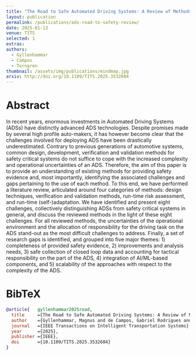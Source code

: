 ```yaml
---
title: "The Road to Safe Automated Driving Systems: A Review of Methods Providing Safety Evidence"
layout: publication
permalink: /publications/ads-road-to-safety-review/
date: 2025-01-13
venue: TITS
selected: 1
extras:
authors:
  - Gyllenhammar
  - Campos
  - Torngren
thumbnail: /assets/img/publications/mindmap.jpg
arxiv: http://doi.org/10.1109/TITS.2025.3532684
---
```


# Abstract
In recent years, enormous investments in Automated Driving Systems (ADSs) have distinctly advanced ADS technologies. Despite promises made by several high profile auto-makers, it has however become clear that the challenges involved for deploying ADS have been drastically underestimated. Contrary to previous generations of automotive systems, common design, development, verification and validation methods for safety critical systems do not suffice to cope with the increased complexity and operational uncertainties of an ADS. Therefore, the aim of this paper is to provide an understanding of existing methods for providing safety evidence and, most importantly, identifying the associated challenges and gaps pertaining to the use of each method. To this end, we have performed a literature review, articulated around four categories of methods: design techniques, verification and validation methods, run-time risk assessment, and run-time (self-)adaptation. We have identified and present eight challenges, collectively distinguishing ADSs from safety critical systems in general, and discuss the reviewed methods in the light of these eight challenges. For all reviewed methods, the uncertainties of the operational environment and the allocation of responsibility for the driving task on the ADS stand-out as the most difficult challenges to address. Finally, a set of research gaps is identified, and grouped into five major themes: 1) completeness of provided safety evidence, 2) improvements and analysis needs, 3) safe collection of closed loop data and accounting for tactical responsibility on the part of the ADS, 4) integration of AI/ML-based components, and 5) scalability of the approaches with respect to the complexity of the ADS.

# BibTeX
```bibtex
@article{   gyllenhammar2025road,
  title     ={The Road to Safe Automated Driving Systems: A Review of Methods Providing Safety Evidence},
  author    ={Gyllenhammar, Magnus and de Campos, Gabriel Rodrigues and T{\"o}rngren, Martin},
  journal   ={IEEE Transactions on Intelligent Transportation Systems},
  year      ={2025},
  publisher ={IEEE},
  doi       ={10.1109/TITS.2025.3532684}
}
```
